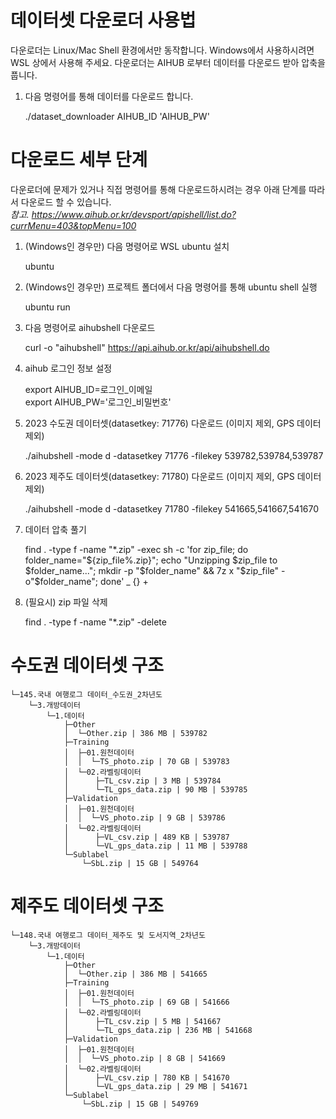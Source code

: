 # 데이터셋 다운로더 사용법
다운로더는 Linux/Mac Shell 환경에서만 동작합니다. Windows에서 사용하시려면 WSL 상에서 사용해 주세요. 다운로더는 AIHUB 로부터 데이터를 다운로드 받아 압축을 풉니다.

1. 다음 명령어를 통해 데이터를 다운로드 합니다.

    ./dataset_downloader AIHUB_ID 'AIHUB_PW'


# 다운로드 세부 단계
다운로더에 문제가 있거나 직접 명령어를 통해 다운로드하시려는 경우 아래 단계를 따라서 다운로드 할 수 있습니다.  
*참고. https://www.aihub.or.kr/devsport/apishell/list.do?currMenu=403&topMenu=100*

1.  (Windows인 경우만) 다음 명령어로 WSL ubuntu 설치

    ubuntu

2. (Windows인 경우만) 프로젝트 폴더에서 다음 명령어를 통해 ubuntu shell 실행

    ubuntu run 

3. 다음 명령어로 aihubshell 다운로드

    curl -o "aihubshell" https://api.aihub.or.kr/api/aihubshell.do

4. aihub 로그인 정보 설정  

    export AIHUB_ID=로그인_이메일  
    export AIHUB_PW='로그인_비밀번호'

5. 2023 수도권 데이터셋(datasetkey: 71776) 다운로드 (이미지 제외, GPS 데이터 제외)

    ./aihubshell -mode d -datasetkey 71776 -filekey 539782,539784,539787

6. 2023 제주도 데이터셋(datasetkey: 71780) 다운로드 (이미지 제외, GPS 데이터 제외)

    ./aihubshell -mode d -datasetkey 71780 -filekey 541665,541667,541670

7. 데이터 압축 풀기

    find . -type f -name "*.zip" -exec sh -c 'for zip_file; do folder_name="${zip_file%.zip}"; echo "Unzipping $zip_file to $folder_name..."; mkdir -p "$folder_name" && 7z x "$zip_file" -o"$folder_name"; done' _ {} +

8. (필요시) zip 파일 삭제

    find . -type f -name "*.zip" -delete

# 수도권 데이터셋 구조

    └─145.국내 여행로그 데이터_수도권_2차년도
        └─3.개방데이터
            └─1.데이터
                ├─Other
                │  └─Other.zip | 386 MB | 539782
                ├─Training
                │  ├─01.원천데이터
                │  │  └─TS_photo.zip | 70 GB | 539783
                │  └─02.라벨링데이터
                │      ├─TL_csv.zip | 3 MB | 539784
                │      └─TL_gps_data.zip | 90 MB | 539785
                ├─Validation
                │  ├─01.원천데이터
                │  │  └─VS_photo.zip | 9 GB | 539786
                │  └─02.라벨링데이터
                │      ├─VL_csv.zip | 489 KB | 539787
                │      └─VL_gps_data.zip | 11 MB | 539788
                └─Sublabel
                    └─SbL.zip | 15 GB | 549764

# 제주도 데이터셋 구조

    └─148.국내 여행로그 데이터_제주도 및 도서지역_2차년도
        └─3.개방데이터
            └─1.데이터
                ├─Other
                │  └─Other.zip | 386 MB | 541665
                ├─Training
                │  ├─01.원천데이터
                │  │  └─TS_photo.zip | 69 GB | 541666
                │  └─02.라벨링데이터
                │      ├─TL_csv.zip | 5 MB | 541667
                │      └─TL_gps_data.zip | 236 MB | 541668
                ├─Validation
                │  ├─01.원천데이터
                │  │  └─VS_photo.zip | 8 GB | 541669
                │  └─02.라벨링데이터
                │      ├─VL_csv.zip | 780 KB | 541670
                │      └─VL_gps_data.zip | 29 MB | 541671
                └─Sublabel
                    └─SbL.zip | 15 GB | 549769
